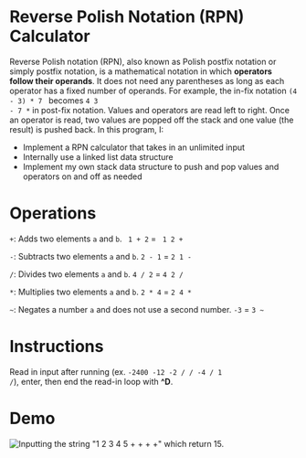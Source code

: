 # Reverse Polish Notation (RPN) Calculator

Reverse Polish notation (RPN), also known as Polish postfix notation or simply postfix notation, is a mathematical notation in which **operators follow their operands**. It does not need any parentheses as long as each operator has a fixed number of operands. For example, the in-fix notation <code>(4 - 3) * 7 </code> becomes <code>4 3 - 7 *</code> in post-fix notation. Values and operators are read left to right. Once an operator is read, two values are popped off the stack and one value (the result) is pushed back. In this program, I:

- Implement a RPN calculator that takes in an unlimited input
- Internally use a linked list data structure
- Implement my own stack data structure to push and pop values and operators on and off as needed

# Operations

<code>+</code>: Adds two elements <code>a</code> and <code>b</code>. <code> 1 + 2</code> = <code> 1 2 +</code>

<code>-</code>: Subtracts two elements <code>a</code> and <code>b</code>. <code>2 - 1</code> = <code>2 1 -</code>

<code>/</code>: Divides two elements <code>a</code> and <code>b</code>. <code>4 / 2</code> = <code>4 2 /</code>

<code>*</code>: Multiplies two elements <code>a</code> and <code>b</code>. <code>2 * 4</code> = <code>2 4 *</code>

<code>~</code>: Negates a number <code>a</code> and does not use a second number. <code>-3</code> = <code>3 ~</code>

# Instructions

Read in input after running (ex. <code>-2400 -12 -2 / / -4 / 1 /</code>), enter, then end the read-in loop with **^D**.

# Demo

![Inputting the string "1 2 3 4 5 + + + +" which return 15.](https://user-images.githubusercontent.com/72585332/157784873-84f5ef1f-23d0-41a6-aa3c-0ec5d4ea22f9.gif)
